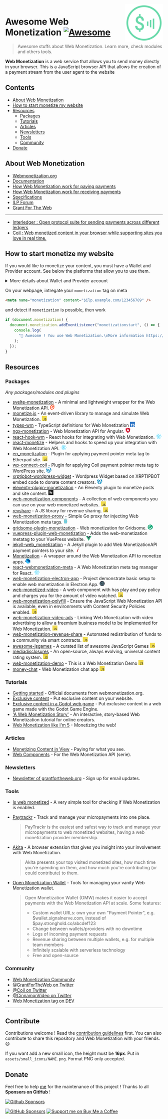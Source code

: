<img src="assets/wm_icon_animated.svg" alt="Logo Web Monetization" align="right" width="120px" />

# Awesome Web Monetization [![Awesome](https://awesome.re/badge-flat2.svg)](https://awesome.re)

> Awesome stuffs about Web Monetization. Learn more, check modules and others tools.

**Web Monetization** is a web service that allows you to send money directly in your browser.
This is a JavaScript browser API that allows the creation of a payment stream from the user agent to the website

## Contents

- [About Web Monetization](#about-web-monetization)
- [How to start monetize my website](#how-to-start-monetize-my-website)
- [Resources](#resources)
  - [Packages](#packages)
  - [Tutorials](#tutorials)
  - [Articles](#articles)
  - [Newsletters](#newsletters)
  - [Tools](#tools)
  - [Community](#community)
- [Donate](#donate)

## About Web Monetization

- [Webmonetization.org](https://webmonetization.org/)
- [Documentation](https://webmonetization.org/docs/getting-started)
- [How Web Monetization work for paying payments](https://webmonetization.org/docs/sending)
- [How Web Monetization work for receiving payments](https://webmonetization.org/docs/receiving)
- [Specifications](https://webmonetization.org/specification.html)
- [ILP Forum](https://forum.interledger.org/)
- [Grant For The Web](https://www.grantfortheweb.org/)

---

- [Interledger : Open protocol suite for sending payments across different ledgers](https://interledger.org/)
- [Coil : Web monetized content in your browser while supporting sites you love in real time.](https://coil.com)

## How to start monetize my website

If you would like to monetize your content, you must have a Wallet and Provider account. See below the platforms that allow you to use them.

<details><summary>More details about Wallet and Provider account</summary>
<p>
  
---
  
  
| **Wallets** |                                  |                                                         |                                              |                                                      |
| :---------: | :------------------------------: | :-----------------------------------------------------: | :------------------------------------------: | :--------------------------------------------------: |
|    Name     | [![Uphold](https://webmonetization.org/img/uphold_logo.svg)](https://uphold.com/) |           [![GateHub](https://webmonetization.org/img/gatehub_logo.svg)](https://gatehub.net/)           | [![Stronghold](https://webmonetization.org/img/stronghold_logo.svg)](https://stronghold.co/real-time-payments#coil) | [New Wallet ?<br>Create a issue !](https://github.com/thomasbnt/awesome-web-monetization/issues/new?assignees=thomasbnt&labels=Wallet%2C+%E2%86%94+WM+repository&template=new-wallet.md&title=%5BWa%5D) |
|    Fees     |               None               | SEPA: 1.00 EUR < 50,000 EUR<br>Wire: $15 min ($150 max) |              \$3 withdrawal fee              |                                                      |
  
If you are use already XRP Tipbot, [check here to migrate on Uphold](https://webmonetization.org/docs/xrptipbot).

| **Payments** |                                                                                   |
| ------------ |   --------------------------------------------------------------------------      |
| Name         | [![Coil](https://webmonetization.org/img/coil_logo.svg)](https://coil.com/signup) |

---
</p>
</details>

On your webpage, intregate your `monetization` tag on meta

```html
<meta name="monetization" content="$ilp.example.com/123456789" />
```

and detect if `monetization` is possible, then work

```js
if (document.monetization) {
  document.monetization.addEventListener("monetizationstart", () => {
    console.log(
      "🎉 Awesome ! You use Web Monetization.\nMore information https://webmonetization.org"
    );
  });
}
```

## Resources

### Packages

_Any packages/modules and plugins_

- [svelte-monetization](https://github.com/wobsoriano/svelte-monetization) - A minimal and lightweight wrapper for the Web Monetization API. ![](assets/small_icons/svelte.png)
- [monetize.js](https://github.com/sunchayn/monetize.js) - An event-driven library to manage and simulate Web Monetization. ![](assets/small_icons/javascript.png)
- [types-wm](https://github.com/dacioromero/types-wm) - TypeScript definitions for Web Monetization ![](assets/small_icons/typescript.png)
- [ngx-monetization](https://github.com/CDDelta/ngx-monetization) - Web Monetization API for Angular. ![](assets/small_icons/angular.png)
- [react-hook-wm](https://github.com/dacioromero/react-hook-wm) - React hooks for integrating with Web Monetization. ![](assets/small_icons/react.png)
- [react-monetize](https://github.com/guidovizoso/react-monetize) - Helpers and hooks to speed up your integration with Web Monetization API. ![](assets/small_icons/react.png)
- [ep_monetization](https://github.com/ISNIT0/ep_monetization) - Plugin for applying payment pointer meta tag to Etherpad site. ![](assets/small_icons/javascript.png)
- [wp-connect-coil](https://wordpress.org/plugins/wp-connect-coil/) - Plugin for applying Coil payment pointer meta tag to WordPress site. ![](assets/small_icons/wordpress.png)
- [xrptipbot-wordpress-widget](https://wordpress.org/plugins/widget-xrptipbot/) - Wordpress Widget based on XRPTIPBOT embed code to donate content creators. ![](assets/small_icons/wordpress.png)
- [eleventy-plugin-monetization](https://github.com/DanCanetti/eleventy-plugin-monetization) - An Eleventy plugin to monetize posts and site content. ![](assets/small_icons/11ty.png)
- [web-monetization-components](https://github.com/philnash/web-monetization-components) - A collection of web components you can use on your web monetized websites. ![](assets/small_icons/javascript.png)
- [revshare](https://github.com/kewbish/revshare) - A JS library for revenue sharing. ![](assets/small_icons/javascript.png)
- [web-monetization-proxy](https://github.com/tcdowney/web-monetization-proxy) - Simple Go proxy for injecting Web Monetization meta tags. ![](assets/small_icons/go.png)
- [gridsome-plugin-monetization](https://github.com/Sergix/gridsome-plugin-monetization) - Web monetization for Gridsome. ![](assets/small_icons/gridsome.png)
- [vuepress-plugin-web-monetization](https://github.com/spekulatius/vuepress-plugin-web-monetization) - Adds the web-monetization metatag to your VuePress website. ![](assets/small_icons/vuejs.png)
- [jekyll-web_monetization](https://github.com/philnash/jekyll-web_monetization) - A Jekyll plugin to add Web MonetizationAPI payment pointers to your site. ![](assets/small_icons/jekyll.png)
- [Monetization](https://github.com/KNawm/monetization) - A wrapper around the Web Monetization API to monetize apps. ![](assets/small_icons/dart.png)
- [react-webmonetization-meta](https://github.com/uchibeke/react-webmonetization-meta) - A Web Monetization meta tag manager for React. ![](assets/small_icons/react.png)
- [web-monetization-electron-app](https://github.com/Jasmin2895/web-monetization-electron-app) - Project demonstrate basic setup to enable web monetization in Electron App. ![](assets/small_icons/electron.png)
- [web-monetized-video](https://github.com/Jasmin2895/web-monetized-video) - A web component with has play and pay policy and charges you for the amount of video watched. ![](assets/small_icons/javascript.png)
- [web-monetization-polyfill](https://github.com/immers-space/web-monetization-polyfill/) - Ensure the JavaScript Web Monetization API is available, even in environments with Content Security Policies enabled. ![](assets/small_icons/javascript.png)
- [web-monetization-video-ads]( https://www.npmjs.com/package/web-monetization-video-ads) - Linking Web Monetization with video advertising to allow a freemium business model to be implemented for Web Monetization. ![](assets/small_icons/javascript.png)
- [web-monetization-revenue-share](https://www.npmjs.com/package/web-monetization-revenue-share) - Automated redistribution of funds to a community via smart contracts. ![](assets/small_icons/javascript.png)
- [awesome-jsgames](https://github.com/proyecto26/awesome-jsgames) - A curated list of awesome JavaScript Games ![](assets/small_icons/javascript.png)
- [mediadisclosures](https://github.com/oofdere/mediadisclosures) - An open-source, always evolving, universal content rating system. ![](assets/small_icons/javascript.png)
- [web-monetization-demo](https://github.com/peter279k/web-monetization-demo) - This is a Web Monetization Demo ![](assets/small_icons/javascript.png)
- [money-chat](https://github.com/dfoderick/money-chat) - Web Monetization chat app ![](assets/small_icons/javascript.png)

### Tutorials

- [Getting started](https://webmonetization.org/docs/getting-started) - Official documents from webmonetization.org.
- [Exclusive content](https://webmonetization.org/docs/exclusive-content) - Put exclusive content on your website.
- [Exclusive content in a Godot web game](https://innkeepergames.com/how-to-monetize-a-godot-game-with-web-monetization) - Put exclusive content in a web game made with the Godot Game Engine.
- ['A Web Monetization Story'](https://esse-dev.github.io/a-web-monetization-story/) - An interactive, story-based Web Monetization tutorial for online creators.
- [Web Monetization like I'm 5](https://dev.to/hacksultan/web-monetization-like-i-m-5-1418) - Monetizing the web!

### Articles

- [Monetizing Content in View](https://dev.to/godwinagedah/monetizing-content-in-view-paying-for-what-you-see-462a) - Paying for what you see.
- [Web Components](https://dev.to/philnash/web-components-for-the-web-monetization-api-4ed9) - For the Web Monetization API (serie).

### Newsletters

- [Newsletter of grantfortheweb.org](https://www.grantfortheweb.org/signup) - Sign up for email updates.

### Tools

- [Is web monetized](https://github.com/jkga/is-web-monetized) - A very simple tool for checking if Web Monetization is enabled.

- [Paytrackr](https://github.com/sorxrob/paytrackr) - Track and manage your micropayments into one place.

  > PayTrackr is the easiest and safest way to track and manage your micropayments to web monetized websites, having a web monetization provider membership.

- [Akita](https://github.com/esse-dev/akita) - A browser extension that gives you insight into your involvement with Web Monetization.

  > Akita presents your top visited monetized sites, how much time you're spending on them, and how much you're contributing (or could contribute) to them.

- [Open Monetization Wallet](https://github.com/signalnerve/openmonetizationwallet) - Tools for managing your vanity Web Monetization wallet.

  > Open Monetization Wallet (OMW) makes it easier to accept payments with the Web Monetization API at scale. Some features:
  >
  > - Custom wallet URLs: own your own "Payment Pointer", e.g. $wallet.signalnerve.com, instead of $pay.stronghold.co/abcdef123
  > - Change between wallets/providers with no downtime
  > - Logs of incoming payment requests
  > - Revenue sharing between multiple wallets, e.g. for multiple team members
  > - Infinitely scalable with serverless technology
  > - Free and open-source

### Community

- [Web Monetization Community](https://community.interledger.org/)
- [@GrantForTheWeb on Twitter](https://twitter.com/GrantForTheWeb)
- [@Coil on Twitter](https://twitter.com/Coil)
- [@CinnamonVideo on Twitter](https://twitter.com/CinnamonVideo)
- [Web Monetization tag on DEV](https://dev.to/t/webmonetization)

---

## Contribute

Contributions welcome ! Read the [contribution guidelines](contributing.md) first.
You can also contribute to share this repository and Web Monetization with your friends. 😄

If you want add a new small icon, the height must be **16px**. Put in `assets/small_icons/NAME.png`. Format PNG only accepted.

## Donate 
Feel free to help [me](https://github.com/thomasbnt) for the maintenance of this project !
Thanks to all **Sponsors on GitHub** !

[![Github Sponsors](https://cdn.jsdelivr.net/gh/thomasbnt/sponsors@1.0/sponsors.svg)](https://github.com/sponsors/thomasbnt)

[![GitHub Sponsors](https://img.shields.io/badge/Sponsor%20me-%23EA54AE.svg?&style=for-the-badge&logo=github-sponsors&logoColor=white)](https://github.com/sponsors/thomasbnt) [![Support me on Buy Me a Coffee](https://img.shields.io/badge/Support%20me-on%20Buy%20Me%20a%20Coffee-%23FFDD00?style=for-the-badge&logo=buy-me-a-coffee&logoColor=white)](https://www.buymeacoffee.com/thomasbnt?via=thomasbnt)

